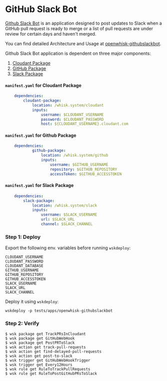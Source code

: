 <!--
#
# Licensed to the Apache Software Foundation (ASF) under one or more
# contributor license agreements.  See the NOTICE file distributed with
# this work for additional information regarding copyright ownership.
# The ASF licenses this file to You under the Apache License, Version 2.0
# (the "License"); you may not use this file except in compliance with
# the License.  You may obtain a copy of the License at
#
#     http://www.apache.org/licenses/LICENSE-2.0
#
# Unless required by applicable law or agreed to in writing, software
# distributed under the License is distributed on an "AS IS" BASIS,
# WITHOUT WARRANTIES OR CONDITIONS OF ANY KIND, either express or implied.
# See the License for the specific language governing permissions and
# limitations under the License.
#
-->

# GitHub Slack Bot

[Github Slack Bot](https://github.com/apache/openwhisk-GitHubSlackBot)
is an application designed to post updates to Slack when a GitHub pull request is
ready to merge or a list of pull requests are under review for certain days and
haven't merged.

You can find detailed Architecture and Usage at
[openwhisk-githubslackbot](https://github.com/apache/openwhisk-GitHubSlackBot).

Github Slack Bot application is dependent on three major components:

1. [Cloudant Package](https://github.com/apache/openwhisk-package-cloudant)
2. [GitHub Package](https://github.com/apache/openwhisk-catalog/tree/master/packages/github)
3. [Slack Package](https://github.com/apache/openwhisk-catalog/tree/master/packages/slack)


#### `manifest.yaml` for Cloudant Package

```yaml
    dependencies:
        cloudant-package:
            location: /whisk.system/cloudant
            inputs:
                username: $CLOUDANT_USERNAME
                password: $CLOUDANT_PASSWORD
                host: ${CLOUDANT_USERNAME}.cloudant.com
```

#### `manifest.yaml` for Github Package

```yaml
    dependencies:
            github-package:
                location: /whisk.system/github
                inputs:
                    username: $GITHUB_USERNAME
                    repository: $GITHUB_REPOSITORY
                    accessToken: $GITHUB_ACCESSTOKEN
```

#### `manifest.yaml` for Slack Package


```yaml
    dependencies:
        slack-package:
            location: /whisk.system/slack
            inputs:
                username: $SLACK_USERNAME
                url: $SLACK_URL
                channel: $SLACK_CHANNEL
```
### Step 1: Deploy


Export the following env. variables before running `wskdeploy`:

```
CLOUDANT_USERNAME
CLOUDANT_PASSWORD
CLOUDANT_DATABASE
GITHUB_USERNAME
GITHUB_REPOSITORY
GITHUB_ACCESSTOKEN
SLACK_USERNAME
SLACK_URL
SLACK_CHANNEL
```
Deploy it using `wskdeploy`:

```
wskdeploy -p tests/apps/openwhisk-githubslackbot
```

### Step 2: Verify

```
$ wsk package get TrackPRsInCloudant
$ wsk package get GitHubWebHook
$ wsk package get PostPRToSlack
$ wsk action get track-pull-requests
$ wsk action get find-delayed-pull-requests
$ wsk action get post-to-slack
$ wsk trigger get GitHubWebHookTrigger
$ wsk trigger get Every12Hours
$ wsk rule get RuleToTrackPullRequests
$ wsk rule get RuleToPostGitHubPRsToSlack
```
